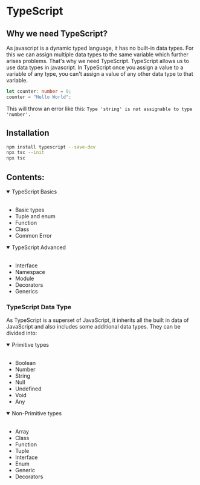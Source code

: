 # TypeScript

## Why we need TypeScript?

As javascript is a dynamic typed language, it has no built-in data types. For this we can assign multiple data types to the same variable which further arises problems. That's why we need TypeScript. TypeScript allows us to use data types in javascript. In TypeScript once you assign a value to a variable of any type, you can't assign a value of any other data type to that variable.

```typescript
let counter: number = 9;
counter = "Hello World";
```

This will throw an error like this:
`Type 'string' is not assignable to type 'number'.`

## Installation

```bash
npm install typescript --save-dev
npx tsc --init
npx tsc
```

## Contents:

<details open>
<summary>TypeScript Basics</summary>
<br>
<ul>
    <li> Basic types </li>
    <li> Tuple and enum </li>
    <li> Function </li>
    <li> Class </li>
    <li> Common Error </li>
</ul>
</details>

<details open>
<summary>TypeScript Advanced</summary>
<br>
<ul>
    <li> Interface </li>
    <li> Namespace </li>
    <li> Module </li>
    <li> Decorators </li>
    <li> Generics </li>
</ul>
</details>

### TypeScript Data Type

As TypeScript is a superset of JavaScript, it inherits all the built in data of JavaScript and also includes some additional data types. They can be divided into:

<details open>
<summary> Primitive types </summary>
<br>
<ul>
  <li> Boolean </li>
  <li> Number </li>
  <li> String </li>
  <li> Null </li>
  <li> Undefined </li>
  <li> Void </li>
  <li> Any </li>
</ul>
</details>

<details open>
<summary> Non-Primitive types </summary>
<br>
<ul>
  <li> Array </li>
  <li> Class </li>
  <li> Function </li>
  <li> Tuple </li>
  <li> Interface </li>
  <li> Enum </li>
  <li> Generic </li>
  <li> Decorators </li>
</ul>
</details>
